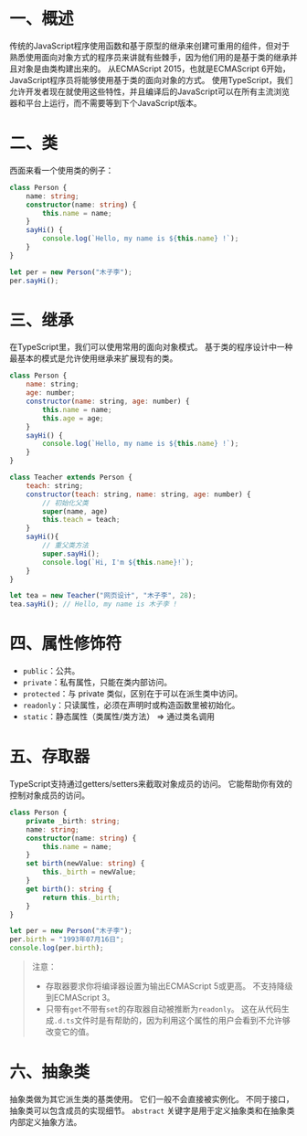 # 一、概述

传统的JavaScript程序使用函数和基于原型的继承来创建可重用的组件，但对于熟悉使用面向对象方式的程序员来讲就有些棘手，因为他们用的是基于类的继承并且对象是由类构建出来的。 从ECMAScript 2015，也就是ECMAScript 6开始，JavaScript程序员将能够使用基于类的面向对象的方式。 使用TypeScript，我们允许开发者现在就使用这些特性，并且编译后的JavaScript可以在所有主流浏览器和平台上运行，而不需要等到下个JavaScript版本。

# 二、类

西面来看一个使用类的例子：

```typescript
class Person {
    name: string;
    constructor(name: string) {
        this.name = name;
    }
    sayHi() {
        console.log(`Hello, my name is ${this.name} !`);
    }
}

let per = new Person("木子李");
per.sayHi();
```

# 三、继承

在TypeScript里，我们可以使用常用的面向对象模式。 基于类的程序设计中一种最基本的模式是允许使用继承来扩展现有的类。

```js
class Person {
    name: string;
    age: number;
    constructor(name: string, age: number) {
        this.name = name;
        this.age = age;
    }
    sayHi() {
        console.log(`Hello, my name is ${this.name} !`);
    }
}

class Teacher extends Person {
    teach: string;
    constructor(teach: string, name: string, age: number) {
        // 初始化父类
        super(name, age)
        this.teach = teach;
    }
    sayHi(){ 
        // 重父类方法
        super.sayHi();
        console.log(`Hi, I'm ${this.name}!`);
    }
}

let tea = new Teacher("网页设计", "木子李", 28);
tea.sayHi(); // Hello, my name is 木子李 !
```

# 四、属性修饰符

- `public`：公共。
- `private`：私有属性，只能在类内部访问。
- `protected`：与 private 类似，区别在于可以在派生类中访问。
- `readonly`：只读属性，必须在声明时或构造函数里被初始化。
- `static`：静态属性（类属性/类方法） => 通过类名调用

# 五、存取器

TypeScript支持通过getters/setters来截取对象成员的访问。 它能帮助你有效的控制对象成员的访问。

```typescript
class Person {
    private _birth: string;
    name: string;
    constructor(name: string) {
        this.name = name;
    }
    set birth(newValue: string) {
        this._birth = newValue;
    }
    get birth(): string {
        return this._birth;
    }
}

let per = new Person("木子李");
per.birth = "1993年07月16日";
console.log(per.birth);
```

> 注意：
>
> - 存取器要求你将编译器设置为输出ECMAScript 5或更高。 不支持降级到ECMAScript 3。 
> - 只带有`get`不带有`set`的存取器自动被推断为`readonly`。 这在从代码生成`.d.ts`文件时是有帮助的，因为利用这个属性的用户会看到不允许够改变它的值。

# 六、抽象类

抽象类做为其它派生类的基类使用。 它们一般不会直接被实例化。 不同于接口，抽象类可以包含成员的实现细节。 `abstract` 关键字是用于定义抽象类和在抽象类内部定义抽象方法。













